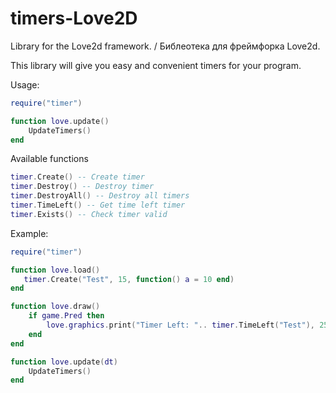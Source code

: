 # timers-Love2D
Library for the Love2d framework. / Библеотека для фреймфорка Love2d.

This library will give you easy and convenient timers for your program.


Usage:


```lua
require("timer")

function love.update()
    UpdateTimers()
end
```

Available functions

```lua
timer.Create() -- Create timer
timer.Destroy() -- Destroy timer
timer.DestroyAll() -- Destroy all timers
timer.TimeLeft() -- Get time left timer
timer.Exists() -- Check timer valid
```

Example:

```lua
require("timer")

function love.load()
   timer.Create("Test", 15, function() a = 10 end)
end

function love.draw()
    if game.Pred then
        love.graphics.print("Timer Left: ".. timer.TimeLeft("Test"), 250, 60)
    end
end

function love.update(dt)
    UpdateTimers()
end

```
